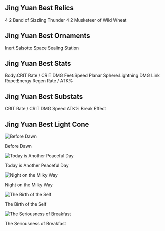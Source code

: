 ## Jing Yuan Best Relics
4 2 Band of Sizzling Thunder
4 2 Musketeer of Wild Wheat

## Jing Yuan Best Ornaments
Inert Salsotto
Space Sealing Station

## Jing Yuan Best Stats
Body:CRIT Rate / CRIT DMG
Feet:Speed
Planar Sphere:Lightning DMG
Link Rope:Energy Regen Rate / ATK%

## Jing Yuan Best Substats
CRIT Rate / CRIT DMG
Speed
ATK%
Break Effect

## Jing Yuan Best Light Cone

![Before Dawn](https://rerollcdn.com/STARRAIL/LightCones/before_dawn_sm.png)

Before Dawn

![Today is Another Peaceful Day](https://rerollcdn.com/STARRAIL/LightCones/today_is_another_peaceful_day_sm.png)

Today is Another Peaceful Day

![Night on the Milky Way](https://rerollcdn.com/STARRAIL/LightCones/night_on_the_milky_way_sm.png)

Night on the Milky Way

![The Birth of the Self](https://rerollcdn.com/STARRAIL/LightCones/the_birth_of_the_self_sm.png)

The Birth of the Self

![The Seriousness of Breakfast](https://rerollcdn.com/STARRAIL/LightCones/the_seriousness_of_breakfast_sm.png)

The Seriousness of Breakfast